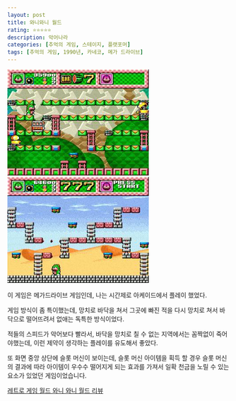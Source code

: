 ```yaml
---
layout: post
title: 와니와니 월드
rating: ⭐️⭐️⭐️⭐️⭐️
description: 악어나라
categories: [추억의 게임, 스테이지, 플랫포머]
tags: [추억의 게임, 1990년, 카네코, 메가 드라이브]
---
```


![wani_wani_world_01](../../img/2002/wani_wani_world_01.jpg)
![wani_wani_world_01](../../img/2002/wani_wani_world_02.jpg)

이 게임은 메가드라이브 게임인데, 나는 시간제로 아케이드에서 플레이 했었다.

게임 방식이 좀 특이했는데, 망치로 바닥을 쳐서 그곳에 빠진 적을 다시 망치로 쳐서 바닥으로 떨어뜨려서 없애는 독특한 방식이었다. 

적들의 스피드가 악어보다 빨라서, 바닥을 망치로 칠 수 없는 지역에서는 꼼짝없이 죽어야했는데, 이런 제약이 생각하는 플레이를 유도해서 좋았다.

또 화면 중앙 상단에 슬롯 머신이 보이는데, 슬롯 머신 아이템을 획득 할 경우 슬롯 머신의 결과에 따라 아이템이 우수수 떨어지게 되는 효과를 가져서 일확 천금을 노릴 수 있는 요소가 있었던 게임이었습니다.

[레트로 게임 월드 와니 와니 월드 리뷰](https://m.blog.naver.com/PostView.naver?isHttpsRedirect=true&blogId=laptick&logNo=220950888339)